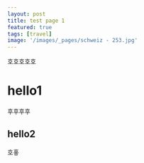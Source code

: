 ```yaml
---
layout: post
title: test page 1
featured: true
tags: [travel]
image: '/images/_pages/schweiz - 253.jpg'
---
```

호호호호호

# hello1

후후후후

## hello2


호홓

